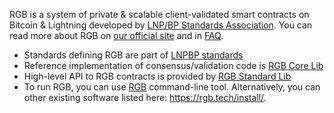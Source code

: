 RGB is a system of private & scalable client-validated smart contracts on Bitcoin & Lightning developed 
by [LNP/BP Standards Association](https://lnp-bp.org). You can read more about RGB on 
[our official site](https://rgb.tech) and in [FAQ](https://rgbfaq.com).

- Standards defining RGB are part of [LNPBP standards](https://github.com/LNP-BP/LNPBPs)
- Reference implementation of consensus/validation code is [RGB Core Lib](https://github.com/RGB-WG/rgb-core)
- High-level API to RGB contracts is provided by [RGB Standard Lib](https://github.com/RGB-WG/rgb-std)
- To run RGB, you can use [RGB](https://github.com/RGB-WG/rgb) command-line tool. Alternatively, you can 
  other existing software listed here: <https://rgb.tech/install/>.
